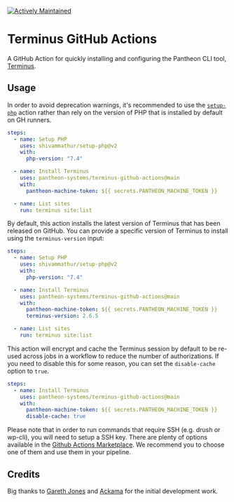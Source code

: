 [![Actively Maintained](https://img.shields.io/badge/Pantheon-Actively_Maintained-yellow?logo=pantheon&color=FFDC28)](https://pantheon.io/docs/oss-support-levels#actively-maintained-support)

# Terminus GitHub Actions

A GitHub Action for quickly installing and configuring the Pantheon CLI tool,
[Terminus](https://github.com/pantheon-systems/terminus).

## Usage

In order to avoid deprecation warnings, it's recommended to use the
[`setup-php`](https://github.com/shivammathur/setup-php) action rather than rely
on the version of PHP that is installed by default on GH runners.

```yaml
steps:
  - name: Setup PHP
    uses: shivammathur/setup-php@v2
    with:
      php-version: "7.4"

  - name: Install Terminus
    uses: pantheon-systems/terminus-github-actions@main
    with:
      pantheon-machine-token: ${{ secrets.PANTHEON_MACHINE_TOKEN }}

  - name: List sites
    run: terminus site:list
```

By default, this action installs the latest version of Terminus that has been
released on GitHub. You can provide a specific version of Terminus to install
using the `terminus-version` input:

```yaml
steps:
  - name: Setup PHP
    uses: shivammathur/setup-php@v2
    with:
      php-version: "7.4"

  - name: Install Terminus
    uses: pantheon-systems/terminus-github-actions@main
    with:
      pantheon-machine-token: ${{ secrets.PANTHEON_MACHINE_TOKEN }}
      terminus-version: 2.6.5

  - name: List sites
    run: terminus site:list
```

This action will encrypt and cache the Terminus session by default to be re-used across jobs in a workflow to reduce the number of authorizations. If you need to disable this for some reason, you can set the `disable-cache` option to `true`.

```yaml
steps:
  - name: Install Terminus
    uses: pantheon-systems/terminus-github-actions@main
    with:
      pantheon-machine-token: ${{ secrets.PANTHEON_MACHINE_TOKEN }}
      disable-cache: true
```

Please note that in order to run commands that require SSH (e.g. drush or wp-cli), you will need to setup a SSH key. There are plenty of options available in the [Github Actions Marketplace](https://github.com/marketplace?type=actions&query=ssh+key+). We recommend you to choose one of them and use them in your pipeline.

## Credits

Big thanks to <a href="https://github.com/G-Rath">Gareth Jones</a> and <a href="https://www.ackama.com/">Ackama</a> for the initial development work.
